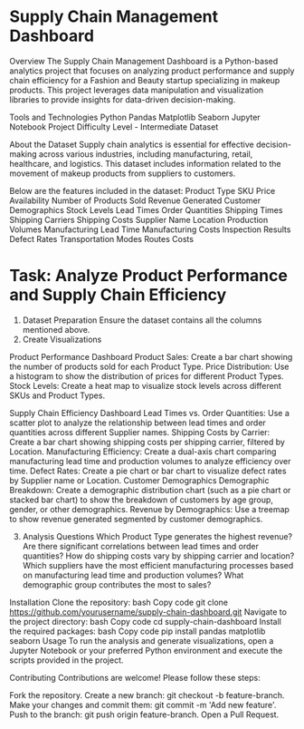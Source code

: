 # Supply Chain Management Dashboard
Overview
The Supply Chain Management Dashboard is a Python-based analytics project that focuses on analyzing product performance and supply chain efficiency for a Fashion and Beauty startup specializing in makeup products. This project leverages data manipulation and visualization libraries to provide insights for data-driven decision-making.

Tools and Technologies
Python
Pandas
Matplotlib
Seaborn
Jupyter Notebook 
Project Difficulty Level - Intermediate
Dataset

About the Dataset
Supply chain analytics is essential for effective decision-making across various industries, including manufacturing, retail, healthcare, and logistics. This dataset includes information related to the movement of makeup products from suppliers to customers. 

Below are the features included in the dataset:
Product Type
SKU
Price
Availability
Number of Products Sold
Revenue Generated
Customer Demographics
Stock Levels
Lead Times
Order Quantities
Shipping Times
Shipping Carriers
Shipping Costs
Supplier Name
Location
Production Volumes
Manufacturing Lead Time
Manufacturing Costs
Inspection Results
Defect Rates
Transportation Modes
Routes
Costs

# Task: Analyze Product Performance and Supply Chain Efficiency
1. Dataset Preparation
Ensure the dataset contains all the columns mentioned above.
2. Create Visualizations

Product Performance Dashboard
Product Sales: Create a bar chart showing the number of products sold for each Product Type.
Price Distribution: Use a histogram to show the distribution of prices for different Product Types.
Stock Levels: Create a heat map to visualize stock levels across different SKUs and Product Types.

Supply Chain Efficiency Dashboard
Lead Times vs. Order Quantities: Use a scatter plot to analyze the relationship between lead times and order quantities across different Supplier names.
Shipping Costs by Carrier: Create a bar chart showing shipping costs per shipping carrier, filtered by Location.
Manufacturing Efficiency: Create a dual-axis chart comparing manufacturing lead time and production volumes to analyze efficiency over time.
Defect Rates: Create a pie chart or bar chart to visualize defect rates by Supplier name or Location.
Customer Demographics
Demographic Breakdown: Create a demographic distribution chart (such as a pie chart or stacked bar chart) to show the breakdown of customers by age group, gender, or other demographics.
Revenue by Demographics: Use a treemap to show revenue generated segmented by customer demographics.

3. Analysis Questions
Which Product Type generates the highest revenue?
Are there significant correlations between lead times and order quantities?
How do shipping costs vary by shipping carrier and location?
Which suppliers have the most efficient manufacturing processes based on manufacturing lead time and production volumes?
What demographic group contributes the most to sales?

Installation
Clone the repository:
bash
Copy code
git clone https://github.com/yourusername/supply-chain-dashboard.git
Navigate to the project directory:
bash
Copy code
cd supply-chain-dashboard
Install the required packages:
bash
Copy code
pip install pandas matplotlib seaborn
Usage
To run the analysis and generate visualizations, open a Jupyter Notebook or your preferred Python environment and execute the scripts provided in the project.

Contributing
Contributions are welcome! Please follow these steps:

Fork the repository.
Create a new branch: git checkout -b feature-branch.
Make your changes and commit them: git commit -m 'Add new feature'.
Push to the branch: git push origin feature-branch.
Open a Pull Request.
